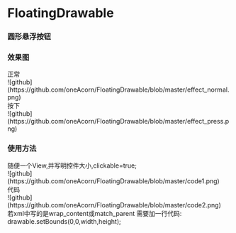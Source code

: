 # FloatingDrawable
<h3>圆形悬浮按钮</h3>

<h3>效果图</h3>
正常</br>
![github](https://github.com/oneAcorn/FloatingDrawable/blob/master/effect_normal.png)
</br>
按下</br>
![github](https://github.com/oneAcorn/FloatingDrawable/blob/master/effect_press.png)



<h3>使用方法</h3>
随便一个View,并写明控件大小,clickable=true;</br>
![github](https://github.com/oneAcorn/FloatingDrawable/blob/master/code1.png)
</br>
代码</br>
![github](https://github.com/oneAcorn/FloatingDrawable/blob/master/code2.png)
</br>
若xml中写的是wrap_content或match_parent
需要加一行代码:
drawable.setBounds(0,0,width,height);
